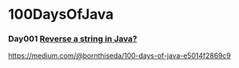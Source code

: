 # 100DaysOfJava

### Day001 <a href="https://github.com/edakass/100DaysOfJava/blob/main/Day001/Main.java">Reverse a string in Java?</a></th>
https://medium.com/@bornthiseda/100-days-of-java-e5014f2869c9
